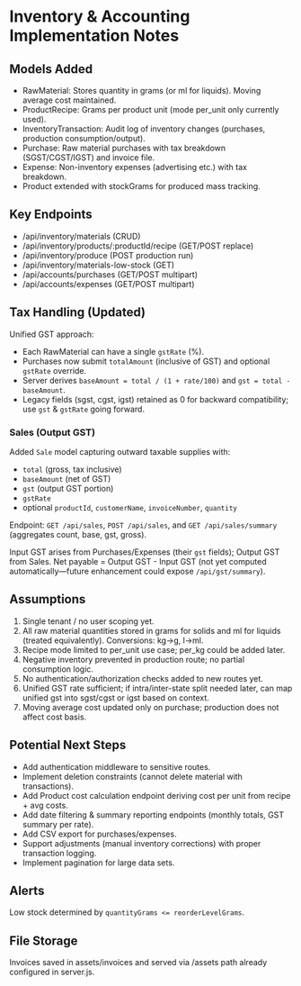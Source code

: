 # Inventory & Accounting Implementation Notes

## Models Added

- RawMaterial: Stores quantity in grams (or ml for liquids). Moving average cost maintained.
- ProductRecipe: Grams per product unit (mode per_unit only currently used).
- InventoryTransaction: Audit log of inventory changes (purchases, production consumption/output).
- Purchase: Raw material purchases with tax breakdown (SGST/CGST/IGST) and invoice file.
- Expense: Non-inventory expenses (advertising etc.) with tax breakdown.
- Product extended with stockGrams for produced mass tracking.

## Key Endpoints

- /api/inventory/materials (CRUD)
- /api/inventory/products/:productId/recipe (GET/POST replace)
- /api/inventory/produce (POST production run)
- /api/inventory/materials-low-stock (GET)
- /api/accounts/purchases (GET/POST multipart)
- /api/accounts/expenses (GET/POST multipart)

## Tax Handling (Updated)

Unified GST approach:

- Each RawMaterial can have a single `gstRate` (%).
- Purchases now submit `totalAmount` (inclusive of GST) and optional `gstRate` override.
- Server derives `baseAmount = total / (1 + rate/100)` and `gst = total - baseAmount`.
- Legacy fields (sgst, cgst, igst) retained as 0 for backward compatibility; use `gst` & `gstRate` going forward.

### Sales (Output GST)

Added `Sale` model capturing outward taxable supplies with:

- `total` (gross, tax inclusive)
- `baseAmount` (net of GST)
- `gst` (output GST portion)
- `gstRate`
- optional `productId`, `customerName`, `invoiceNumber`, `quantity`

Endpoint: `GET /api/sales`, `POST /api/sales`, and `GET /api/sales/summary` (aggregates count, base, gst, gross).

Input GST arises from Purchases/Expenses (their `gst` fields); Output GST from Sales. Net payable = Output GST - Input GST (not yet computed automatically—future enhancement could expose `/api/gst/summary`).

## Assumptions

1. Single tenant / no user scoping yet.
2. All raw material quantities stored in grams for solids and ml for liquids (treated equivalently). Conversions: kg->g, l->ml.
3. Recipe mode limited to per_unit use case; per_kg could be added later.
4. Negative inventory prevented in production route; no partial consumption logic.
5. No authentication/authorization checks added to new routes yet.
6. Unified GST rate sufficient; if intra/inter-state split needed later, can map unified gst into sgst/cgst or igst based on context.
7. Moving average cost updated only on purchase; production does not affect cost basis.

## Potential Next Steps

- Add authentication middleware to sensitive routes.
- Implement deletion constraints (cannot delete material with transactions).
- Add Product cost calculation endpoint deriving cost per unit from recipe + avg costs.
- Add date filtering & summary reporting endpoints (monthly totals, GST summary per rate).
- Add CSV export for purchases/expenses.
- Support adjustments (manual inventory corrections) with proper transaction logging.
- Implement pagination for large data sets.

## Alerts

Low stock determined by `quantityGrams <= reorderLevelGrams`.

## File Storage

Invoices saved in assets/invoices and served via /assets path already configured in server.js.

